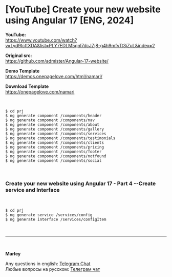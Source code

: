 # [YouTube] Create your new website using Angular 17 [ENG, 2024]

**YouTube:**  
https://www.youtube.com/watch?v=Lyd9tcttXDA&list=PLY7EDLM5qnl7dcJZj8-g4h9mfvTt3iZuL&index=2

**Original src:**  
https://github.com/admister/Angular-17-website/

**Demo Template**  
https://demos.onepagelove.com/html/namari/

**Download Template**  
https://onepagelove.com/namari

<br/>

```
$ cd prj
$ ng generate component /components/header
$ ng generate component /components/nav
$ ng generate component /components/about
$ ng generate component /components/gallery
$ ng generate component /components/services
$ ng generate component /components/testimonials
$ ng generate component /components/clients
$ ng generate component /components/pricing
$ ng generate component /components/footer
$ ng generate component /components/notfound
$ ng generate component /components/social
```

<br/>

### Create your new website using Angular 17 - Part 4 --Create service and Interface

<br/>

```
$ cd prj
$ ng generate service /services/config
$ ng generate interface /services/configItem
```

<br/>

---

<br/>

**Marley**

Any questions in english: <a href="https://jsdev.org/chat/">Telegram Chat</a>  
Любые вопросы на русском: <a href="https://jsdev.ru/chat/">Телеграм чат</a>
